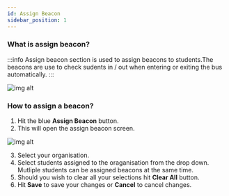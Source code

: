 ```yaml
---
id: Assign Beacon
sidebar_position: 1
---
```


### What is assign beacon?
:::info
Assign beacon section is used to assign beacons to students.The beacons are use to check sudents in / out when entering or exiting the bus automatically.
:::

![img alt](/img/assign-beacon.png)

### How to assign a beacon?
1. Hit the blue **Assign Beacon** button.
2. This will open the assign beacon screen.

![img alt](/img/assign-beacon-screen.png)

3. Select your organisation.
4. Select students assigned to the oraganisation from the drop down. Mutliple students can be assigned beacons at the same time.
5. Should you wish to clear all your selections hit **Clear All** button.
6. Hit **Save** to save your changes or **Cancel** to cancel changes.